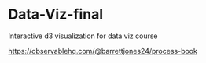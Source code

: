 # Data-Viz-final
Interactive d3 visualization for data viz course

https://observablehq.com/@barrettjones24/process-book
